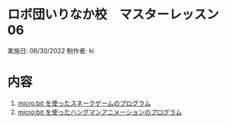 # ロボ団いりなか校　マスターレッスン06

実施日: 06/30/2022
制作者: ki

# 内容

1. [micro:bit を使ったスネークゲームのプログラム](src/snake_game.py)
1. [micro:bit を使ったハングマンアニメーションのプログラム](src/hangman.py)